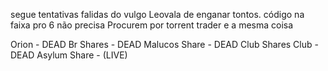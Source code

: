 segue tentativas falidas do vulgo Leovala de enganar tontos. código na faixa pro 6 não precisa Procurem por torrent trader e a mesma coisa

Orion - DEAD
Br Shares - DEAD
Malucos Share - DEAD
Club Shares Club - DEAD
Asylum Share - (LIVE)
